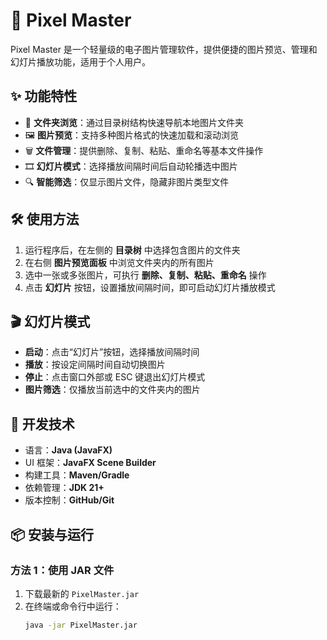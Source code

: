 # 🎨 Pixel Master

Pixel Master 是一个轻量级的电子图片管理软件，提供便捷的图片预览、管理和幻灯片播放功能，适用于个人用户。

## ✨ 功能特性

- 📁 **文件夹浏览**：通过目录树结构快速导航本地图片文件夹
- 🖼 **图片预览**：支持多种图片格式的快速加载和滚动浏览
- 🗑 **文件管理**：提供删除、复制、粘贴、重命名等基本文件操作
- 🎞 **幻灯片模式**：选择播放间隔时间后自动轮播选中图片
- 🔍 **智能筛选**：仅显示图片文件，隐藏非图片类型文件

## 🛠 使用方法

1. 运行程序后，在左侧的 **目录树** 中选择包含图片的文件夹
2. 在右侧 **图片预览面板** 中浏览文件夹内的所有图片
3. 选中一张或多张图片，可执行 **删除、复制、粘贴、重命名** 操作
4. 点击 **幻灯片** 按钮，设置播放间隔时间，即可启动幻灯片播放模式

## 🎬 幻灯片模式

- **启动**：点击“幻灯片”按钮，选择播放间隔时间
- **播放**：按设定间隔时间自动切换图片
- **停止**：点击窗口外部或 ESC 键退出幻灯片模式
- **图片筛选**：仅播放当前选中的文件夹内的图片

## 🔧 开发技术

- 语言：**Java (JavaFX)**
- UI 框架：**JavaFX Scene Builder**
- 构建工具：**Maven/Gradle**
- 依赖管理：**JDK 21+**
- 版本控制：**GitHub/Git**

## 📦 安装与运行

### **方法 1：使用 JAR 文件**
1. 下载最新的 `PixelMaster.jar`
2. 在终端或命令行中运行：
   ```sh
   java -jar PixelMaster.jar
